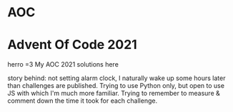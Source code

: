 # AOC
# Advent Of Code 2021

herro =3 My AOC 2021 solutions here

story behind:
not setting alarm clock, I naturally wake up some hours later than challenges are published. 
Trying to use Python only, but open to use JS with which I'm much more familiar.
Trying to remember to measure & comment down the time it took for each challenge.
